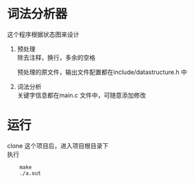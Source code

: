 # 词法分析器
这个程序根据状态图来设计

1. 预处理  
    除去注释，换行，多余的空格

    预处理的原文件，输出文件配置都在include/datastructure.h 中

2. 词法分析  
    关键字信息都在main.c 文件中，可随意添加修改

# 运行
clone 这个项目后，进入项目根目录下  
执行
```shell
    make
    ./a.out
```
